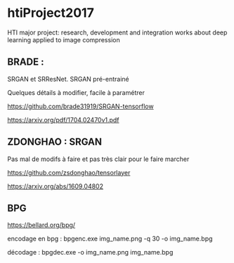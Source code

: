 # htiProject2017

HTI major project: research, development and integration works about deep learning applied to image compression

## BRADE : 
SRGAN et SRResNet. SRGAN pré-entrainé

Quelques détails à modifier, facile à paramétrer

https://github.com/brade31919/SRGAN-tensorflow

https://arxiv.org/pdf/1704.02470v1.pdf 

## ZDONGHAO : SRGAN

Pas mal de modifs à faire et pas très clair pour le faire marcher

https://github.com/zsdonghao/tensorlayer

https://arxiv.org/abs/1609.04802

## BPG

https://bellard.org/bpg/ 

encodage en bpg :    bpgenc.exe img_name.png -q 30 -o img_name.bpg

décodage :        bpgdec.exe -o img_name.png img_name.bpg
